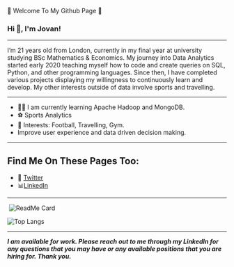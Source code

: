 💫 Welcome To My Github Page 💫


### Hi 👋, I'm Jovan!
---

I’m 21 years old from London, currently in my final year at university studying BSc Mathematics & Economics. My journey into Data Analytics started early 2020 teaching myself how to code and create queries on SQL, Python, and other programming languages. Since then, I have completed various projects displaying my willingness to continuously learn and develop. My other interests outside of data involve sports and travelling.   

---


- 👨‍💻 I am currently learning Apache Hadoop and MongoDB.
- ⚽️ Sports Analytics 
- 🦓 Interests: Football, Travelling, Gym.
- Improve user experience and data driven decision making.

---
## Find Me On These Pages Too:
<ul>
<li><g-emoji class="g-emoji" alis="iphone" fallback-src="https://github.githubassets.com/images/icons/emoji/unicode/1f4f1.png">📱</g-emoji> <a
href="https://twitter.com/Muniro2">Twitter</a> </li>                                                                                                                                                                                                                                                                                                                                                                                                                                       
<li><g-emoji class="g-emoji" alis="bar_chart" fallback-src="https://github.githubassets.com/images/icons/emoji/unicode/1f4ca.png">📊</g-emoji><a href="https://www.linkedin.com/in/jovan-mann/">LinkedIn</a> </li>
</ul>

---

![<Title for your card>](https://github-readme-stats.vercel.app/api?username=JovanMann&show_icons=true&theme=radical)
  ![ReadMe Card](https://github-readme-stats.vercel.app/api/?username=JovanMann)
  
  ![Top Langs](https://github-readme-stats.vercel.app/api/top-langs/?username=JovanMann)

---

***I am available for work. Please reach out to me through my LinkedIn for any questions that you may have or any available positions that you are hiring for. 
  Thank you.*** 



